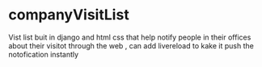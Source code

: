 # companyVisitList
Vist list buit in django and html css that help notify people in their offices about their visitot through the web , can add livereload to kake it push the notofication instantly
